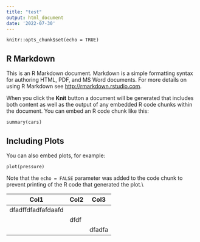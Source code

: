 ```yaml
---
title: "test"
output: html_document
date: '2022-07-30'
---
```


```{r setup, include=FALSE}
knitr::opts_chunk$set(echo = TRUE)
```

## R Markdown

This is an R Markdown document. Markdown is a simple formatting syntax for authoring HTML, PDF, and MS Word documents. For more details on using R Markdown see <http://rmarkdown.rstudio.com>.

When you click the **Knit** button a document will be generated that includes both content as well as the output of any embedded R code chunks within the document. You can embed an R code chunk like this:

```{r cars}
summary(cars)
```

## Including Plots

You can also embed plots, for example:

```{r pressure, echo=FALSE}
plot(pressure)
```

Note that the `echo = FALSE` parameter was added to the code chunk to prevent printing of the R code that generated the plot.\

| Col1 | Col2 | Col3 |
|------|------|------|
| dfadffdfadfafdaafd     |      |      |
|      |     dfdf |      |
|      |      |    dfadfa  |
